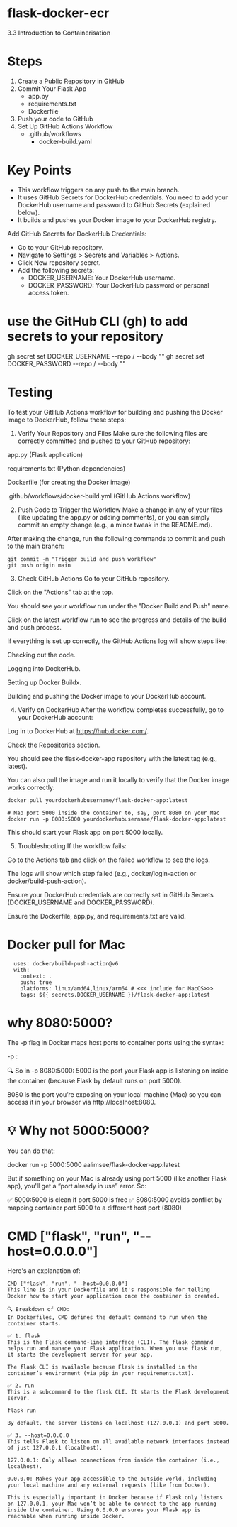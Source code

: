 


# flask-docker-ecr
3.3 Introduction to Containerisation

# Steps
1. Create a Public Repository in GitHub
2. Commit Your Flask App
    - app.py
    - requirements.txt
    - Dockerfile
3. Push your code to GitHub
4. Set Up GitHub Actions Workflow
    - .github/workflows
        - docker-build.yaml

# Key Points
- This workflow triggers on any push to the main branch.
- It uses GitHub Secrets for DockerHub credentials. You need to add your DockerHub username and password to GitHub Secrets (explained below).
- It builds and pushes your Docker image to your DockerHub registry.

Add GitHub Secrets for DockerHub Credentials:
- Go to your GitHub repository.
- Navigate to Settings > Secrets and Variables > Actions.
- Click New repository secret.
- Add the following secrets:
    - DOCKER_USERNAME: Your DockerHub username.
    - DOCKER_PASSWORD: Your DockerHub password or personal access token.

# use the GitHub CLI (gh) to add secrets to your repository
gh secret set DOCKER_USERNAME --repo <your-username>/<your-repo> --body "<your-dockerhub-username>"
gh secret set DOCKER_PASSWORD --repo <your-username>/<your-repo> --body "<your-dockerhub-password-or-access-token>"


# Testing
To test your GitHub Actions workflow for building and pushing the Docker image to DockerHub, follow these steps:

1. Verify Your Repository and Files
Make sure the following files are correctly committed and pushed to your GitHub repository:

app.py (Flask application)

requirements.txt (Python dependencies)

Dockerfile (for creating the Docker image)

.github/workflows/docker-build.yml (GitHub Actions workflow)

2. Push Code to Trigger the Workflow
Make a change in any of your files (like updating the app.py or adding comments), or you can simply commit an empty change (e.g., a minor tweak in the README.md).

After making the change, run the following commands to commit and push to the main branch:

```git add .
git commit -m "Trigger build and push workflow"
git push origin main
```
3. Check GitHub Actions
Go to your GitHub repository.

Click on the "Actions" tab at the top.

You should see your workflow run under the "Docker Build and Push" name.

Click on the latest workflow run to see the progress and details of the build and push process.

If everything is set up correctly, the GitHub Actions log will show steps like:

Checking out the code.

Logging into DockerHub.

Setting up Docker Buildx.

Building and pushing the Docker image to your DockerHub account.

4. Verify on DockerHub
After the workflow completes successfully, go to your DockerHub account:

Log in to DockerHub at https://hub.docker.com/.

Check the Repositories section.

You should see the flask-docker-app repository with the latest tag (e.g., latest).

You can also pull the image and run it locally to verify that the Docker image works correctly:

```
docker pull yourdockerhubusername/flask-docker-app:latest

# Map port 5000 inside the container to, say, port 8080 on your Mac
docker run -p 8080:5000 yourdockerhubusername/flask-docker-app:latest
```
This should start your Flask app on port 5000 locally.

5. Troubleshooting
If the workflow fails:

Go to the Actions tab and click on the failed workflow to see the logs.

The logs will show which step failed (e.g., docker/login-action or docker/build-push-action).

Ensure your DockerHub credentials are correctly set in GitHub Secrets (DOCKER_USERNAME and DOCKER_PASSWORD).

Ensure the Dockerfile, app.py, and requirements.txt are valid.

# Docker pull for Mac
```- name: Build and push Docker image
  uses: docker/build-push-action@v6
  with:
    context: .
    push: true
    platforms: linux/amd64,linux/arm64 # <<< include for MacOS>>>
    tags: ${{ secrets.DOCKER_USERNAME }}/flask-docker-app:latest
```


# why 8080:5000?
The -p flag in Docker maps host ports to container ports using the syntax:

-p <host-port>:<container-port>

🔍 So in -p 8080:5000:
5000 is the port your Flask app is listening on inside the container (because Flask by default runs on port 5000).

8080 is the port you’re exposing on your local machine (Mac) so you can access it in your browser via http://localhost:8080.

# 💡 Why not 5000:5000?
You can do that:

docker run -p 5000:5000 aalimsee/flask-docker-app:latest

But if something on your Mac is already using port 5000 (like another Flask app), you'll get a “port already in use” error. So:

✅ 5000:5000 is clean if port 5000 is free
✅ 8080:5000 avoids conflict by mapping container port 5000 to a different host port (8080)

# CMD ["flask", "run", "--host=0.0.0.0"]
Here's an explanation of:

    CMD ["flask", "run", "--host=0.0.0.0"]
    This line is in your Dockerfile and it's responsible for telling Docker how to start your application once the container is created.
    
    🔍 Breakdown of CMD:
    In Dockerfiles, CMD defines the default command to run when the container starts.
    
    ✅ 1. flask
    This is the Flask command-line interface (CLI). The flask command helps run and manage your Flask application. When you use flask run, it starts the development server for your app.
    
    The flask CLI is available because Flask is installed in the container’s environment (via pip in your requirements.txt).
    
    ✅ 2. run
    This is a subcommand to the flask CLI. It starts the Flask development server.
    
    flask run

    By default, the server listens on localhost (127.0.0.1) and port 5000.
    
    ✅ 3. --host=0.0.0.0
    This tells Flask to listen on all available network interfaces instead of just 127.0.0.1 (localhost).
    
    127.0.0.1: Only allows connections from inside the container (i.e., localhost).
    
    0.0.0.0: Makes your app accessible to the outside world, including your local machine and any external requests (like from Docker).
    
    This is especially important in Docker because if Flask only listens on 127.0.0.1, your Mac won’t be able to connect to the app running inside the container. Using 0.0.0.0 ensures your Flask app is reachable when running inside Docker.

